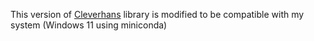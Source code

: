 This version of [Cleverhans](https://github.com/cleverhans-lab/cleverhans) library is modified to be compatible with my system (Windows 11 using miniconda)